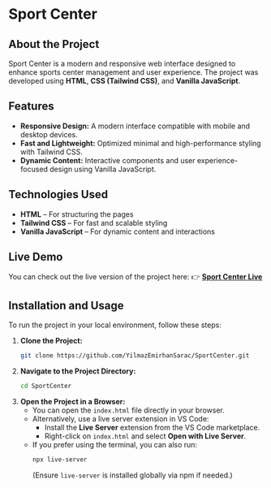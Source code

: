 # Sport Center

## About the Project

Sport Center is a modern and responsive web interface designed to enhance sports center management and user experience. The project was developed using **HTML**, **CSS (Tailwind CSS)**, and **Vanilla JavaScript**.

## Features

- **Responsive Design:** A modern interface compatible with mobile and desktop devices.
- **Fast and Lightweight:** Optimized minimal and high-performance styling with Tailwind CSS.
- **Dynamic Content:** Interactive components and user experience-focused design using Vanilla JavaScript.

## Technologies Used

- **HTML** – For structuring the pages
- **Tailwind CSS** – For fast and scalable styling
- **Vanilla JavaScript** – For dynamic content and interactions


## Live Demo
You can check out the live version of the project here:
👉 **[Sport Center Live](https://stalwart-sherbet-dfb510.netlify.app/)**

## Installation and Usage

To run the project in your local environment, follow these steps:

1. **Clone the Project:**
   ```sh
   git clone https://github.com/YilmazEmirhanSarac/SportCenter.git
   ```
2. **Navigate to the Project Directory:**
   ```sh
   cd SportCenter
   ```
3. **Open the Project in a Browser:**
   - You can open the `index.html` file directly in your browser.
   - Alternatively, use a live server extension in VS Code:
     - Install the **Live Server** extension from the VS Code marketplace.
     - Right-click on `index.html` and select **Open with Live Server**.
   - If you prefer using the terminal, you can also run:
     ```sh
     npx live-server
     ```
     (Ensure `live-server` is installed globally via npm if needed.)
